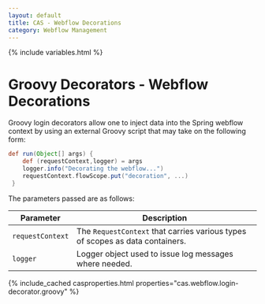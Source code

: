 ```yaml
---
layout: default
title: CAS - Webflow Decorations
category: Webflow Management
---
```


{% include variables.html %}

# Groovy Decorators - Webflow Decorations

Groovy login decorators allow one to inject data into the Spring webflow 
context by using an external Groovy script that may take on the following form:

```groovy
def run(Object[] args) {
    def (requestContext,logger) = args
    logger.info("Decorating the webflow...")
    requestContext.flowScope.put("decoration", ...)
 }
``` 

The parameters passed are as follows:

| Parameter            | Description                                                                   |
|----------------------|-------------------------------------------------------------------------------|
| `requestContext`     | The `RequestContext` that carries various types of scopes as data containers. |
| `logger`             | Logger object used to issue log messages where needed.                        |

{% include_cached casproperties.html properties="cas.webflow.login-decorator.groovy" %}
